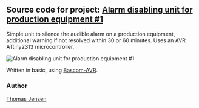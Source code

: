 ## Source code for project: [Alarm disabling unit for production equipment #1](https://www.uctrl.net/p/66)

Simple unit to silence the audible alarm on a production equipment, additional warning if not resolved within 30 or 60 minutes. Uses an AVR ATtiny2313 microcontroller.

![Alarm disabling unit for production equipment #1](https://files.uctrl.net/github/modules/66.jpeg)

Written in basic, using [Bascom-AVR](http://www.mcselec.com/).

### Author
[Thomas Jensen](https://www.uctrl.net/@hebron)
